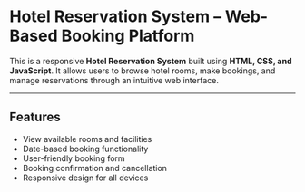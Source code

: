 #  Hotel Reservation System – Web-Based Booking Platform

This is a responsive **Hotel Reservation System** built using **HTML, CSS, and JavaScript**. It allows users to browse hotel rooms, make bookings, and manage reservations through an intuitive web interface.

---

## Features

-  View available rooms and facilities
-  Date-based booking functionality
-  User-friendly booking form
-  Booking confirmation and cancellation
-  Responsive design for all devices

